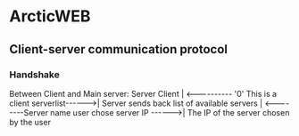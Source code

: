# ArcticWEB

## Client-server communication protocol

### Handshake

Between Client and Main server:
Server          Client
|  <----------  '0' This is a client
serverlist------>|  Server sends back list of available servers
|  <--------Server name user chose
server IP ------>|  The IP of the server chosen by the user

